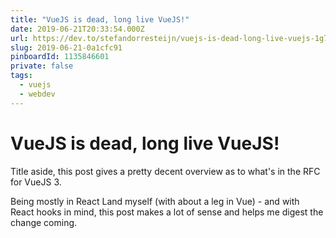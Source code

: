 ```yaml
---
title: "VueJS is dead, long live VueJS!"
date: 2019-06-21T20:33:54.000Z
url: https://dev.to/stefandorresteijn/vuejs-is-dead-long-live-vuejs-1g7f
slug: 2019-06-21-0a1cfc91
pinboardId: 1135846601
private: false
tags:
  - vuejs
  - webdev
---
```


# VueJS is dead, long live VueJS!

Title aside, this post gives a pretty decent overview as to what's in the RFC for VueJS 3.

Being mostly in React Land myself (with about a leg in Vue) - and with React hooks in mind, this post makes a lot of sense and helps me digest the change coming.
